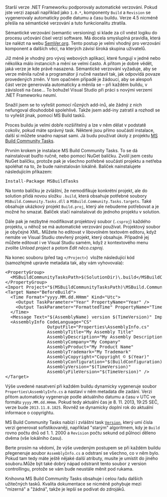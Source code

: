 <!-- dcterms:identifier = aspnetcz#5413 -->
<!-- dcterms:title = Jak na automatické verzování v nových verzích .NET a VS -->
<!-- dcterms:abstract = Starší verze .NET Frameworku podporovaly automatické verzování, kdy se část informace o verzi vygenerovala automaticky podle datumu a času. Verze 4.5 nicméně přešla na sémantické verzování a tuto funkcionalitu ztratila. Jak ji vrátit zpátky? -->
<!-- np9:categoryId = 1 -->
<!-- x4w:category = Programování -->
<!-- np9:authorId = 1 -->
<!-- np9:authorEmail = michal.valasek@altairis.cz -->
<!-- dcterms:creator = Michal Altair Valášek -->
<!-- dcterms:created = 2013-11-08T19:54:51.947+01:00 -->
<!-- dcterms:dateAccepted = 2013-11-08T19:54:52+01:00 -->
<!-- x4w:pictureWidth = 150 -->
<!-- x4w:pictureHeight = 150 -->
<!-- x4w:pictureUrl = /perex-pictures/20131108-jak-na-automaticke-verzovani-v-novych-verzich-net-a-vs.png -->

<p abp="329">Starší verze .NET Frameworku podporovaly automatické verzování. Pokud jste verzi zapsali například jako <code abp="330">1.0.*</code>, komponenty <code abp="331">Build</code> a <code abp="332">Revision</code> se vygenerovaly automaticky podle datumu a času buildu. Verze 4.5 nicméně přešla na sémantické verzování a tuto funkcionalitu ztratila.</p>
<p abp="333">Sémantické verzování (semantic versioning) si klade za cíl vnést logiku do procesu určování čísel verzí software. Má docela smysluplná pravidla, která lze nalézt na webu <a href="http://semver.org/" abp="334">SemVer.org</a>. Tento postup je velmi vhodný pro verzování komponent a dalších věcí, na kterých závisí široká skupina uživatelů.</p>
<p abp="335">Již méně je vhodný pro vývoj webových aplikací, které fungují v jedné nebo několika málo instancích a mění se velmi často. A přitom je dobré vědět, jaká verze je kde právě nasazená. Sémantické verzování vyžaduje, aby se verze měnila ručně a programátor ji ručně nastavil tak, jak odpovídá povaze provedených změn. V tom opačném případě je žádoucí, aby se alespoň část verze generovala automaticky a měnila se – při každém buildu, v závislosti na čase… To bohužel Visual Studio při práci s novými verzemi .NET Frameworku neumí.</p>
<p abp="336">Snažil jsem se to vyřešit pomocí různých add-inů, ale žádný z nich nefungoval dlouhodobě spolehlivě. Takže jsem add-iny zatratil a rozhodl se to vyřešit jinak, pomocí MS Build tasků.</p>
<p abp="337">Proces buildu je velmi dobře rozšiřitelný a lze v něm dělat v podstatě cokoliv, pokud máte správný task. Některé jsou přímo součástí instalace, další si můžete snadno napsat sami. Já budu používat úkoly z projektu <a href="https://github.com/loresoft/msbuildtasks/" abp="338">MS Build Community Tasks</a>.</p>
<p abp="339">Prvním krokem je instalace MS Build Community Tasks. To se dá nainstalovat buďto ručně, nebo pomocí NuGet balíčku. Zvolil jsem cestu NuGet balíčku, protože pak je všechno potřebné součástí projektu a netřeba spoléhat na to, že bude nainstalován lokálně. Balíček nainstalujete následujícím příkazem:</p>
<pre abp="340">Install-Package MSBuildTasks</pre>
<p abp="341">Na tomto balíčku je zvláštní, že nemodifikuje konkrétní projekt, ale do solution přidá novou složku <code abp="342">.build</code>, která obsahuje potřebné soubory <code abp="343">MSBuild.Community.Tasks.dll</code> a <code abp="344">MSBuild.Community.Tasks.targets</code>. Také obsahuje ukázkový projekt <code abp="345">Build.proj</code>, který ale nebudeme potřebovat a je možné ho smazat. Balíček stačí nainstalovat do jednoho projektu v solution.</p>
<p abp="346">Dále pak je nezbytné modifikovat projektový soubor (<code abp="347">.csproj</code>) každého projektu, u něhož se má automatické verzování používat. Projektový soubor je obyčejné XML. Můžete ho editovat v libovolném textovém editoru, když nemáte ve Visual Studiu otevřený projekt, který obsahuje. Případně jej můžete editovat i ve Visual Studiu samém, když z kontextového menu zvolíte <em abp="348">Unload project</em> a potom <em abp="349">Edit něco.csproj</em>.</p>
<p abp="350">Na konec souboru (před tag <code abp="351">&lt;/Project&gt;</code>)&nbsp; vložte následující kód (samozřejmě upravte metadata tak, aby vám vyhovovala):</p>
<pre class="xml" abp="352">&lt;PropertyGroup&gt;
  &lt;MSBuildCommunityTasksPath&gt;$(SolutionDir)\.build&lt;/MSBuildCommunityTasksPath&gt;
&lt;/PropertyGroup&gt;
&lt;Import Project="$(MSBuildCommunityTasksPath)\MSBuild.Community.Tasks.Targets" /&gt;
&lt;Target Name="BeforeBuild"&gt;
  &lt;Time Format="yyyy.MM.dd.HHmm" Kind="Utc"&gt;
    &lt;Output TaskParameter="Year" PropertyName="Year" /&gt;
    &lt;Output TaskParameter="FormattedTime" PropertyName="TimeVersion" /&gt;
  &lt;/Time&gt;
  &lt;Message Text="$(AssemblyName) version $(TimeVersion)" Importance="high" /&gt;
  &lt;AssemblyInfo CodeLanguage="CS"
                OutputFile="Properties\AssemblyInfo.cs"
                AssemblyTitle="My Assembly Title"
                AssemblyDescription="My Assembly Description"
                AssemblyCompany="My Company"
                AssemblyProduct="My Product Name"
                AssemblyTrademark="My Trademark"
                AssemblyCopyright="Copyright © $(Year)"
                AssemblyConfiguration="$(BuildConfiguration)"
                AssemblyVersion="$(TimeVersion)"
                AssemblyFileVersion="$(TimeVersion)" /&gt;
&lt;/Target&gt;</pre>
<p abp="353">Výše uvedené nasatvení při každém buildu dynamicky vygeneruje soubor <code abp="354">Properties\AssemblyInfo.cs</code> a nastaví v něm metadata dle zadání. Verzi přitom automaticky vygeneruje podle aktuálního datumu a času v UTC ve formátu <code abp="355">yyyy.MM.dd.HHmm</code>. Pokud tedy aktuální čas je 8. 11. 2013, 19:25 SEČ, verze bude <code abp="356">2013.11.8.1825</code>. Rovněž se dynamicky doplní rok do aktuální informace o copyrightu.</p>
<p abp="357">MS Build Community Tasks nabízí i zvláštní task <code abp="358"><a href="https://github.com/loresoft/msbuildtasks/blob/master/Source/MSBuild.Community.Tasks/Version.cs" abp="359">Version</a></code>, který umí čísla verzí generovat sofistikovaněji, například "starým" algoritmem, kdy je <code abp="360">Build</code> rovno počtu dnů od 1. 1. 2000 a <code abp="361">Revision</code> počtu sekund od půlnoci děleno dvěma (vše lokálního času).</p>
<p abp="362">Berte prosím na vědomí, že výše uvedeným postupem se při každém buildu přegeneruje aoubor <code abp="363">AssemblyInfo.cs</code> a odstraní se všechno, co v něm bylo. Pokud tam tedy máte ještě nějaké další atributy, musíte je umístit do jiného souboru.Může být také dobrý nápad odstranit tento soubor z version controllingu, protože se vám bude neustále měnit pod rukama.</p>
<p abp="364">Knihovna MS Build Community Tasks obsahuje i celou řadu dalších užitečných tasků. Kvalita dokumentace se nicméně pohybuje mezi "mizerná" a "žádná", takže je lepší se podívat do zdrojáků.</p>